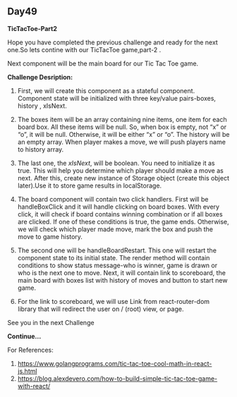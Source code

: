 
## Day49

**TicTacToe-Part2**

Hope you have completed the previous challenge and ready 
for the next one.So lets contine with our TicTacToe game,part-2 .

Next component will be the main board for our Tic Tac Toe game. 

**Challenge Desription:**

1. First, we will create this component as a stateful component.
Component state will be initialized with three key/value pairs-boxes, history , xIsNext.

2. The boxes item will be an array containing nine items, one item
for each board box. All these items will be null. So, when box is
empty, not “x” or “o”, it will be null. Otherwise, it will be either
“x” or “o”. The history will be an empty array. When player makes a
move, we will push players name to history array.

3. The last one, the *xIsNext*, will be boolean. You need to initialize it as true. 
This will help you determine which player should make a move as next. After this,
create new instance of Storage object (create this object later).Use it  to store game results in localStorage.

4. The board component will contain two click handlers. First will be handleBoxClick 
and it will handle clicking on board boxes. With every click, it will check if
board contains winning combination or if all boxes are clicked. If one of these
conditions is true, the game ends. Otherwise, we will check which player made move,
mark the box and push the move to game history.

5. The second one will be handleBoardRestart. This one will restart the component
state to its initial state. The render method will contain conditions to show status
message-who is winner, game is drawn or who is the next one to move. Next, it will
contain link to scoreboard, the main board with boxes list with history of moves
and button to start new game.

6. For the link to scoreboard, we will use Link from react-router-dom library
that will redirect the user on / (root) view, or page.

See you in the next Challenge

**Continue...**

For References: 

1. https://www.golangprograms.com/tic-tac-toe-cool-math-in-react-js.html
2. https://blog.alexdevero.com/how-to-build-simple-tic-tac-toe-game-with-react/
